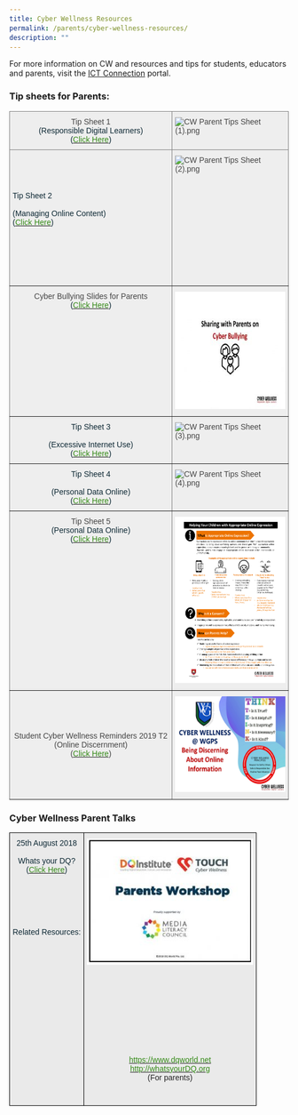 ```yaml
---
title: Cyber Wellness Resources
permalink: /parents/cyber-wellness-resources/
description: ""
---
```

For more information on CW and resources and tips for students, educators and parents, visit the [ICT Connection](https://ictconnection.moe.edu.sg/cyber-wellness/for-parents) portal.

  

### Tip sheets for Parents:


<style type="text/css">
.tg  {border-collapse:collapse;border-spacing:0;}
.tg td{border-color:black;border-style:solid;border-width:1px;font-family:Arial, sans-serif;font-size:14px;
  overflow:hidden;padding:10px 5px;word-break:normal;}
.tg th{border-color:black;border-style:solid;border-width:1px;font-family:Arial, sans-serif;font-size:14px;
  font-weight:normal;overflow:hidden;padding:10px 5px;word-break:normal;}
.tg .tg-nu90{background-color:#EEE;border-color:inherit;color:#444;text-align:left;vertical-align:middle}
.tg .tg-zuws{background-color:#EEE;border-color:inherit;color:#444;text-align:left;vertical-align:top}
.tg .tg-cw0i{background-color:#EEE;border-color:inherit;color:#444;text-align:center;vertical-align:top}
.tg .tg-r36e{background-color:#EEE;border-color:inherit;color:#0C2733;text-align:left;vertical-align:top}
.tg .tg-rnok{background-color:#EEE;border-color:inherit;color:#0C2733;text-align:center;vertical-align:top}
.tg .tg-f4zy{background-color:#EEE;border-color:inherit;color:#444;text-align:center;vertical-align:middle}
</style>
<table class="tg">
<thead>
  <tr>
    <th class="tg-cw0i"><span style="color:#444">Tip Sheet 1</span><br><span style="font-weight:400;color:#0C2733">(Responsible Digital Learners)</span><br><span style="font-weight:400;color:#0C2733">(</span><a href="https://westgrovepri.moe.edu.sg/2018/04/03/cyber-wellness-tip-sheet-for-parents"><span style="font-weight:500;color:#348A17">Click Here</span></a><span style="font-weight:400;color:#0C2733">)</span><br></th>
    <th class="tg-zuws"><img src="https://westgrovepri.moe.edu.sg/qql/slot/u179/Parents/Cyber%20Wellness%20Resources/Tip%20sheets%20for%20Parents/CW%20Parent%20Tips%20Sheet%20(1).png" alt="CW Parent Tips Sheet (1).png"></th>
  </tr>
</thead>
<tbody>
  <tr>
    <td class="tg-r36e"><br><br><br><br><span style="font-weight:400;color:#0C2733">Tip Sheet 2</span><br><br><span style="font-weight:400;color:#0C2733">(Managing Online Content)</span><br><span style="font-weight:400;color:#0C2733">(</span><a href="https://westgrovepri.moe.edu.sg/2018/04/25/cyber-wellness-tip-sheet-for-parents-2"><span style="font-weight:500;color:#348A17">Click Here</span></a><span style="font-weight:400;color:#0C2733">)</span><br><br><br><br><br></td>
    <td class="tg-zuws"><img src="https://westgrovepri.moe.edu.sg/qql/slot/u179/Parents/Cyber%20Wellness%20Resources/Tip%20sheets%20for%20Parents/CW%20Parent%20Tips%20Sheet%20(2).png" alt="CW Parent Tips Sheet (2).png"><br><br><br><br><br><br><br><br><br><br><br><br><br></td>
  </tr>
  <tr>
    <td class="tg-cw0i"><span style="color:#444"> Cyber Bullying Slides for Parents</span><br><span style="font-weight:400;color:#0C2733">(</span><a href="/files/Cyber-Bullying-Slides-for-Parents.pdf"><span style="font-weight:500;color:#348A17">Click Here</span></a><span style="font-weight:400;color:#0C2733">)</span></td>
    <td class="tg-nu90"><span style="color:#444;background-color:#EEE"> </span><img src="/images/Cyber%20Bullying%20Slides%20for%20Parents.jpeg" alt="Cyber Bullying Slides for Parents.jpg" width="300" height="211"></td>
  </tr>
  <tr>
    <td class="tg-rnok"><span style="font-weight:400;color:#0C2733">Tip Sheet 3</span><br><br><span style="font-weight:400;color:#0C2733">(Excessive Internet Use)</span><br><span style="font-weight:400;color:#0C2733">(</span><a href="https://westgrovepri.moe.edu.sg/2018/08/07/cyber-wellness-tip-sheet-for-parents-3"><span style="font-weight:500;color:#348A17">Click Here</span></a><span style="font-weight:400;color:#0C2733">)</span></td>
    <td class="tg-zuws"><img src="https://westgrovepri.moe.edu.sg/qql/slot/u179/Parents/Cyber%20Wellness%20Resources/Tip%20sheets%20for%20Parents/CW%20Parent%20Tips%20Sheet%20(3).png" alt="CW Parent Tips Sheet (3).png"></td>
  </tr>
  <tr>
    <td class="tg-rnok"><span style="font-weight:400;color:#0C2733">Tip Sheet 4</span><br><br><span style="font-weight:400;color:#0C2733">(Personal Data Online)</span><br><span style="font-weight:400;color:#0C2733">(</span><a href="https://westgrovepri.moe.edu.sg/2018/10/19/cyber-wellness-tip-sheet-for-parents-4-personal-online-data"><span style="font-weight:500;color:#348A17">Click Here</span></a><span style="font-weight:400;color:#0C2733">)</span></td>
    <td class="tg-zuws"><img src="https://westgrovepri.moe.edu.sg/qql/slot/u179/Parents/Cyber%20Wellness%20Resources/Tip%20sheets%20for%20Parents/CW%20Parent%20Tips%20Sheet%20(4).png" alt="CW Parent Tips Sheet (4).png" width="233" height="300"></td>
  </tr>
  <tr>
    <td class="tg-cw0i"><span style="color:#444">Tip Sheet 5</span><br><span style="font-weight:400;color:#0C2733">(Personal Data Online)</span><br><span style="font-weight:400;color:#0C2733">(</span><a href="/files/CW-Tip-sheet-for-Parents-Appropriate-Online-Expression.pdf"><span style="font-weight:500;color:#348A17">Click Here</span></a><span style="font-weight:400;color:#0C2733">)</span></td>
    <td class="tg-nu90"><span style="color:#444;background-color:#EEE"> </span><img src="/images/Cyber%20Wellness%20for%20Parents%20Tip%20Sheet%205%20-%20Appropriate%20Online%20Expressions%201.png" alt="/qql/slot/u186/CW-Tip-sheet-for-Parents-Appropriate-Online-Expression.pdf" width="232" height="299"></td>
  </tr>
  <tr>
    <td class="tg-f4zy"><span style="color:#444;background-color:#EEE"> Student Cyber Wellness Reminders 2019 T2 (Online Discernment)</span><br><span style="color:#444;background-color:#EEE">(</span><a href="/files/2019%20T2Online%20Discernment_Pri%20-%20WGPS.pdf"><span style="font-weight:500;color:#348A17">Click Here</span></a><span style="color:#444;background-color:#EEE">)</span></td>
    <td class="tg-zuws"><img src="/images/2019%20T2Online%20Discernment_Pri%20-%20WGPS_01.jpg" alt="2019 T2Online Discernment_Pri - WGPS_01.jpg" width="232" height="172"></td>
  </tr>
</tbody>
</table>

### Cyber Wellness Parent Talks

<style type="text/css">
.tg  {border-collapse:collapse;border-spacing:0;}
.tg td{border-color:black;border-style:solid;border-width:1px;font-family:Arial, sans-serif;font-size:14px;
  overflow:hidden;padding:10px 5px;word-break:normal;}
.tg th{border-color:black;border-style:solid;border-width:1px;font-family:Arial, sans-serif;font-size:14px;
  font-weight:normal;overflow:hidden;padding:10px 5px;word-break:normal;}
.tg .tg-ii8k{background-color:#EAEAEA;color:#222;text-align:center;vertical-align:top}
.tg .tg-cxqu{background-color:#EAEAEA;color:#0C2733;text-align:center;vertical-align:top}
</style>
<table class="tg">
<thead>
  <tr>
    <td class="tg-cxqu"><span style="font-weight:400;color:#0C2733">25th August 2018</span><br><br><span style="font-weight:400;color:#0C2733">Whats your DQ?</span><br><span style="font-weight:400;color:#0C2733">(</span><a href="/files/2018-DQ-Parents-Workshop_West-Grove-Pri.pdf"><span style="font-weight:500;color:#348A17">Click Here</span></a><span style="font-weight:400;color:#0C2733">)</span><br><br><br><br><br><br><br><span style="font-weight:400;color:#0C2733">Related Resources:</span><br></td>
    <td class="tg-ii8k"><img src="/images/Cyber%20Wellness%20Parent%20Talks.jpg" alt="Cyber Wellness Parent Talks.jpg"><br><br><br><br><br><br><br><br><br><br><br><a href="https://www.dqworld.net/"><span style="font-weight:500;color:#348A17">https://www.dqworld.net</span></a><br><a href="http://whatsyourdq.org/"><span style="font-weight:500;color:#348A17">http://whatsyourDQ.org</span></a><br><span style="color:#222;background-color:#EAEAEA">(For parents)</span><br><br><br></td>
  </tr>
</thead>
</table>